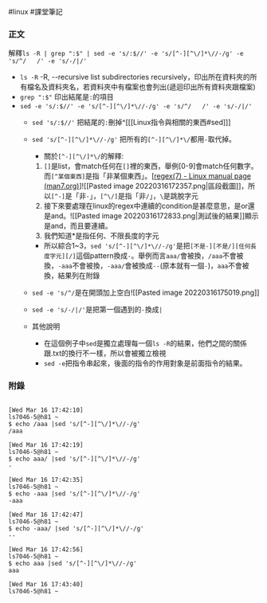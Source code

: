 #linux
#課堂筆記 
### 正文
解釋`ls -R | grep ":$" | sed -e 's/:$//' -e 's/[^-][^\/]*\//-/g' -e 's/^/   /' -e 's/-/|/'`

- `ls -R` 
-R, --recursive  list subdirectories recursively，印出所在資料夾的所有檔名及資料夾名，若資料夾中有檔案也會列出(遞迴印出所有資料夾跟檔案)
- `grep ":$"` 印出結尾是`:`的項目
- `sed -e 's/:$//' -e 's/[^-][^\/]*\//-/g' -e 's/^/   /' -e 's/-/|/'`
	- `sed 's/:$//'` 把結尾的`:`刪掉^[[[Linux指令與相關的東西#sed]]]
	- `sed 's/[^-][^\/]*\//-/g'` 把所有的`[^-][^\/]*\/`都用`-`取代掉。
		- 關於`[^-][^\/]*\/`的解釋:
		1.  `[]`是list，會match任何在`[]`裡的東西，舉例[0-9]會match任何數字。而`[^某個東西]`是指「非某個東西」。[[regex(7) - Linux manual page (man7.org)](https://man7.org/linux/man-pages/man7/regex.7.html)]![[Pasted image 20220316172357.png|區段截圖]]，所以`[^-]`是「非`-`」，`[^\/]`是指「非`/`」，`\`是跳脫字元
		2. 接下來要處理在linux的regex中連續的condition是甚麼意思，是or還是and。![[Pasted image 20220316172833.png|測試後的結果]]顯示是and，而且要連續。
		3. 我們知道\*是指任何、不限長度的字元
		- 所以綜合1~3，`sed 's/[^-][^\/]*\//-/g'`是把`[不是-][不是/][任何長度字元][/]`這個pattern換成`-`。舉例而言`aaa/`會被換，`/aaa`不會被換，`-aaa`不會被換，`-aaa/`會被換成`--`(原本就有一個`-`)，`aaa`不會被換，結果列在附錄
		
	- `sed -e 's/^/`是在開頭加上空白![[Pasted image 20220316175019.png]]
	- `sed -e 's/-/|/'`是把第一個遇到的`-`換成`|`
	- 其他說明
		- 在這個例子中`sed`是獨立處理每一個`ls -R`的結果，他們之間的關係跟.txt的換行不一樣，所以會被獨立檢視
		- `sed -e`把指令串起來，後面的指令的作用對象是前面指令的結果。

### 附錄
```console

[Wed Mar 16 17:42:10]
ls7046-5@h81 ~
$ echo /aaa |sed 's/[^-][^\/]*\//-/g'
/aaa

[Wed Mar 16 17:42:19]
ls7046-5@h81 ~
$ echo aaa/ |sed 's/[^-][^\/]*\//-/g'
-

[Wed Mar 16 17:42:35]
ls7046-5@h81 ~
$ echo -aaa |sed 's/[^-][^\/]*\//-/g'
-aaa

[Wed Mar 16 17:42:47]
ls7046-5@h81 ~
$ echo -aaa/ |sed 's/[^-][^\/]*\//-/g'
--

[Wed Mar 16 17:42:56]
ls7046-5@h81 ~
$ echo aaa |sed 's/[^-][^\/]*\//-/g'
aaa

[Wed Mar 16 17:43:40]
ls7046-5@h81 ~

```